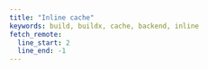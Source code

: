```yaml
---
title: "Inline cache"
keywords: build, buildx, cache, backend, inline
fetch_remote:
  line_start: 2
  line_end: -1
---
```

